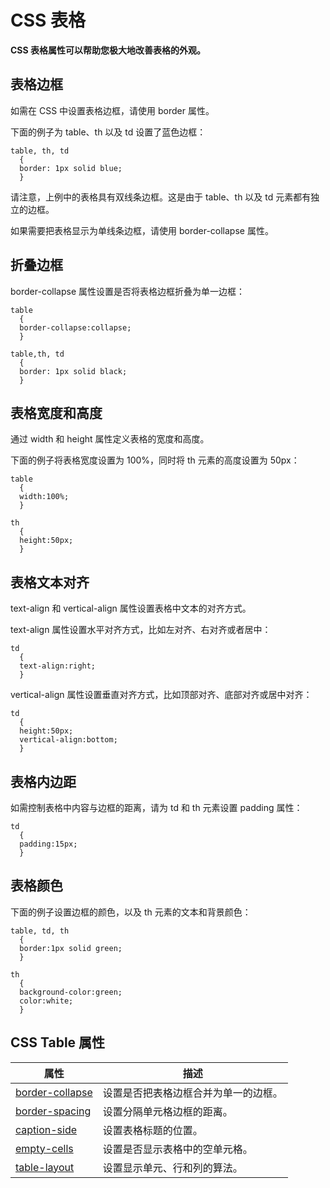 # CSS 表格

**CSS 表格属性可以帮助您极大地改善表格的外观。**

## 表格边框

如需在 CSS 中设置表格边框，请使用 border 属性。

下面的例子为 table、th 以及 td 设置了蓝色边框：

```
table, th, td
  {
  border: 1px solid blue;
  }

```

请注意，上例中的表格具有双线条边框。这是由于 table、th 以及 td 元素都有独立的边框。

如果需要把表格显示为单线条边框，请使用 border-collapse 属性。

## 折叠边框

border-collapse 属性设置是否将表格边框折叠为单一边框：

```
table
  {
  border-collapse:collapse;
  }

table,th, td
  {
  border: 1px solid black;
  }

```

## 表格宽度和高度

通过 width 和 height 属性定义表格的宽度和高度。

下面的例子将表格宽度设置为 100%，同时将 th 元素的高度设置为 50px：

```
table
  {
  width:100%;
  }

th
  {
  height:50px;
  }

```

## 表格文本对齐

text-align 和 vertical-align 属性设置表格中文本的对齐方式。

text-align 属性设置水平对齐方式，比如左对齐、右对齐或者居中：

```
td
  {
  text-align:right;
  }

```

vertical-align 属性设置垂直对齐方式，比如顶部对齐、底部对齐或居中对齐：

```
td
  {
  height:50px;
  vertical-align:bottom;
  }

```

## 表格内边距

如需控制表格中内容与边框的距离，请为 td 和 th 元素设置 padding 属性：

```
td
  {
  padding:15px;
  }

```

## 表格颜色

下面的例子设置边框的颜色，以及 th 元素的文本和背景颜色：

```
table, td, th
  {
  border:1px solid green;
  }

th
  {
  background-color:green;
  color:white;
  }
```

## CSS Table 属性

| 属性                                       | 描述                 |
| ---------------------------------------- | ------------------ |
| [border-collapse](http://www.w3school.com.cn/cssref/pr_tab_border-collapse.asp) | 设置是否把表格边框合并为单一的边框。 |
| [border-spacing](http://www.w3school.com.cn/cssref/pr_tab_border-spacing.asp) | 设置分隔单元格边框的距离。      |
| [caption-side](http://www.w3school.com.cn/cssref/pr_tab_caption-side.asp) | 设置表格标题的位置。         |
| [empty-cells](http://www.w3school.com.cn/cssref/pr_tab_empty-cells.asp) | 设置是否显示表格中的空单元格。    |
| [table-layout](http://www.w3school.com.cn/cssref/pr_tab_table-layout.asp) | 设置显示单元、行和列的算法。     |